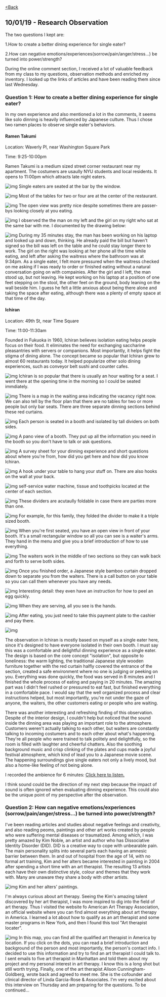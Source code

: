 [<Back](README.md)

## 10/01/19 - Research Observation
The two questions I kept are:

1.How to create a better dining experience for single eater?

2.How can negative emotions/experiences(sorrow/pain/anger/stress…) be turned into power/strength?

During the online comment section, I received a lot of valuable feedback from my class to my questions, observation methods and enriched my inventory. I looked up the links of articles and have been reading them since last Wednesday. 
### Question 1: How to create a better dining experience for single eater?
In my own experience and also mentioned a lot in the comments, it seems like solo dinning is heavily influenced by Japanese culture. Thus I chose two ramen places to observe single eater's behaviors.
#### Ramen Takumi
Location: Waverly Pl, near Washington Square Park

Time: 9:25-10:00pm

Ramen Takumi is a medium sized street corner restaurant near my apartment. The costumers are usaully NYU students and local residents. It opens to 11:00pm which attracts late night eaters.

![img](img/tkmwindow.jpg)
Single eaters are seated at the bar by the window.

![img](img/tkmback.jpg)
Most of the tables for two or four are at the center of the restaurant.

![img](img/tkmfood.jpg)
The open view was pretty nice despite sometimes there are passer-bys looking closely at you eating.

![img](img/tkmout.jpg)
I observed the the man on my left and the girl on my right who sat at the same bar with me. I documented by the drawing below: 

![img](img/tkmdraw.jpg)
During my 35 minutes stay, the man has been working on his laptop and looked up and down, thinking. He already paid the bill but haven't signed so the bill was left on the table and he could stay longer there to work. The girl on the right was looking at her phone all the time while eating, and left after asking the waitress where the bathroom was at 9:34pm. As a single eater, I felt more pressured when the waitress checked on me asking if I was ready to order or finished eating without a natural conversation going on with compainies. After the girl and I left, the man stood up, but not leaving. He kept working on his laptop at a position of one feet stepping on the stool, the other feet on the ground, body leaning on the wall beside him. I guess he felt a little anxious about being there alone and taking the space after eating, although there was a plenty of empty space at that time of the day.

#### Ichiran
Location: 49th St, near Time Square

Time: 11:00-11:30am

Founded in Fukuoka in 1960, Ichiran believes isolation eating helps people focus on their food. It eliminates the need for exchanging saccharine pleasantries with servers or companions. Most importantly, it helps fight the stigma of dining alone. The concept became so popular that Ichiran grew to almost 60 restaurants today. It helped popularize other solo dining experiences, such as conveyor belt sushi and counter cafes.

![img](img/ichi1.jpg)
Ichiran is so popular that there is usually an hour waiting for a seat. I went there at the opening time in the morning so I could be seated immdiately.

![img](img/ichi2.jpg)
There is a map in the waiting area indicating the vacancy right now. We can also tell by the floor plan that there are no tables for two or more people but only bar seats. There are three separate dinning sections behind these red curtains.

![img](img/ichi3.jpg)
Each person is seated in a booth and isolated by tall dividers on both sides.

![img](img/ichibooth.jpg)
A pano view of a booth. They put up all the information you need in the booth so you don't have to talk or ask questions.

![img](img/ichiorder.jpg)
A survey sheet for your dinning experience and short questions about where you're from, how did you get here and how did you know Ichiran.

![img](img/ichihook.jpg)
A hook under your table to hang your stuff on. There are also hooks on the wall at your back.

![img](img/ichipaper.jpg)
self-service water machine, tissue and toothpicks located at the center of each section.

![img](img/ichifold.jpg)
These dividers are acutaully foldable in case there are parties more than one.

![img](img/ichifam.jpg)
For example, for this family, they folded the divider to make it a triple sized booth.

![img](img/ichiopen.jpg)
When you're first seated, you have an open view in front of your booth. It's a small rectangular window so all you can see is a waiter's arms. They hand in the menu and give you a brief introduction of how to use everything. 

![img](img/ichipeak.jpg)
The waiters work in the middle of two sections so they can walk back and forth to serve both sides. 

![img](img/ichiclose.jpg)
Once you finished order, a Japanese style bamboo curtain dropped down to separate you from the waiters. There is a call button on your table so you can call them whenever you have any needs.

![img](img/ichiegg.jpg)
Interesting detail: they even have an instruction for how to peel an egg quickly.

![img](img/ichihand.jpg)
When they are serving, all you see is the hands.

![img](img/ichipay.jpg)
After eating, you just need to take this payment plate to the cashier and pay there.

![img](img/booth.gif)

The observation in Ichiran is mostly based on myself as a single eater here, since it's designed to have everyone isolated in their own booth. 
I must say this was a comfortable and delightful dinning experience as a single eater. The design is based on the core concept "isolation", but opposite to loneliness: the warm lighting, the traditional Japanese style wooden furniture together with the red curtain halfly covered the entrance of the section, created a safe environment where no one is judging or peeking on you.  Everything was done quickly, the food was served in 8 minutes and I finished the whole process of eating and paying in 20 minutes. The amazing part was I didn't feel rushed or pressured to eat fast, but finished everything in a comfortable pace. I would say that the well organized process and clear instructions helped, but most importantly, you're not under the gaze of anyone, the waiters, the other customers eating or people who are waiting. 

There was another interesting and refreshing finding of this observation. Despite of the interior design, I couldn't help but noticed that the sound inside the dinning area was playing an important role to the atmosphere. Customers weren't actually talking to each other, but waiters are constantly talking to incoming costumers and to each other about what's happening. They're all people who were trained to talk politely and delightfully, so the room is filled with laughter and cheerful chatters. Also the soothing background music and crisp clinking of the plates and cups made a joyful festival atmosphere, which kind of lead you to a Japanese movie scene. The happening surroundings give single eaters not only a lively mood, but also a home-like feeling of not being alone. 

I recorded the ambience for 6 minutes: [Click here to listen.](https://drive.google.com/file/d/1iZGPgyjLjTLkG0JflOpcgDDVoXWYHhGq/view?usp=sharing)

I think sound could be the direction of my next step because the impact of sound is often ignored when evaluating dinning experience. This could also be the unique point of my perspective after the observation.

### Question 2: How can negative emotions/experiences (sorrow/pain/anger/stress…) be turned into power/strength?
I've been reading articles and studies about negative feelings and creativity, and also reading peoms, paintings and other art works created by people who were suffering mental diseases or traumatized. Among which, I was pretty amazed by Kim Noble, an artist and author who has Dissociative Identity Disorder (DID). DID is a creative way to cope with unbearable pain. The main personality splits into several parts each having an amnesic barrier between them. In and out of hospital from the age of 14, with no formal art training, Kim and her alters became interested in painting in 2004 after spending a short time with an art therapist. The resulting 13 artists each have their own distinctive style, colour and themes that they work with. Many are unaware they share a body with other artists. 

![img](img/kimnoble.png)
Kim and her alters' paintings.

I'm always curious about art therapy. Seeing the Kim's amazing talent discovered by her art therapist, I was more inspired to dig into the field of art therapy. Thus I visited the website fo American Art Therapy Association, an official website where you can find almost everything about art therapy in America. I learned a lot about how to qualify as an art therapist and some master programs in New York, and then I found this tool "Art therapist locater".

![img](img/aata.png)
In this map, you can find all the qualified art therapist in America by location. If you click on the dots, you can read a brief introduction and background of the person and most importantly, the person's contact info. I decided to use this information and try to find an art therapist I could talk to. I sent emails to five art therapist in Manhattan and told them about my project and my personal interest in art therapy. I know this is a long shot but still worth trying. Finally, one of the art therapist Alison Cunningham-Goldberg, wrote back and agreed to meet me. She is the cofounder and clinical director of Linda Garcia-Rose & Associates. I'm very excited about this interview on Thursday and am preparing for the questions. To be continued...
